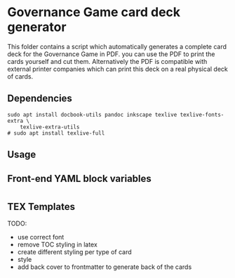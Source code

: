 # Governance Game card deck generator

This folder contains a script which automatically generates a complete card deck for the Governance Game in PDF. you can use the PDF to print the cards yourself and cut them. Alternatively the PDF is compatible with external printer companies which can print this deck on a real physical deck of cards.

## Dependencies

```
sudo apt install docbook-utils pandoc inkscape texlive texlive-fonts-extra \
	texlive-extra-utils
# sudo apt install texlive-full
```

## Usage

## Front-end YAML block variables

# #

## TEX Templates

TODO:

- use correct font
- remove TOC styling in latex
- create different styling per type of card
- style
- add back cover to frontmatter to generate back of the cards
